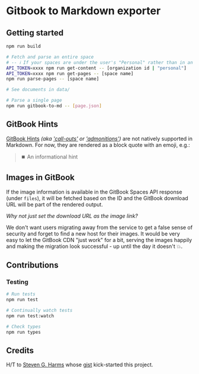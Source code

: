 # Gitbook to Markdown exporter

## Getting started

```bash
npm run build

# Fetch and parse an entire space
# -- ℹ️ If your spaces are under the user's "Personal" rather than in an organization, use "personal" as the organization id.
API_TOKEN=xxxx npm run get-content -- [organization id | "personal"]
API_TOKEN=xxxx npm run get-pages -- [space name]
npm run parse-pages -- [space name]

# See documents in data/

# Parse a single page
npm run gitbook-to-md -- [page.json]
```

## GitBook Hints

[GitBook Hints](https://docs.gitbook.com/content-creation/blocks/hint) _(aka ['call-outs'](https://docs.readme.com/rdmd/docs/callouts) or ['admonitions'](https://squidfunk.github.io/mkdocs-material/reference/admonitions/))_ are not natively supported in Markdown. For now, they are rendered as a block quote with an emoji, e.g.:

> ⏹️ An informational hint



## Images in GitBook

If the image information is available in the GitBook Spaces API response (under `files`), it will be fetched based on the ID and the GitBook download URL will be part of the rendered output.

_Why not just set the download URL as the image link?_

We don't want users migrating away from the service to get a false sense of security and forget to find a new host for their images. It would be very easy to let the GitBook CDN "just work" for a bit, serving the images happily and making the migration look successful - up until the day it doesn't 💥.

## Contributions

### Testing

```bash
# Run tests
npm run test

# Continually watch tests
npm run test:watch

# Check types
npm run types
```

## Credits

H/T to [Steven G. Harms](https://gist.github.com/sgharms) whose [gist](https://gist.github.com/sgharms/cb9451b35dfa88543f5c62694aa07c03) kick-started this project.
